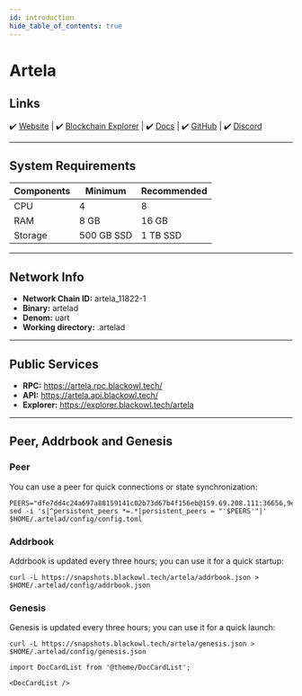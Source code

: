 ```yaml
---
id: introduction
hide_table_of_contents: true
---
```


# Artela

## Links
 ✔️ [Website](https://artela.network/) |
 ✔️ [Blockchain Explorer](https://explorer.blackowl.tech/artela/staking) |
 ✔️ [Docs](https://docs.artela.network/main) |
 ✔️ [GitHub](https://github.com/artela-network) |
 ✔️ [Discord](https://discord.gg/artela)

---

## **System Requirements**

| Components | Minimum      | **Recommended** |
|------------|--------------|-----------------|
| CPU        | 4            | 8               |
| RAM        | 8 GB         | 16 GB           |
| Storage    | 500 GB SSD   | 1 TB SSD      |

---

## **Network Info**

- **Network Chain ID:** artela_11822-1
- **Binary:** artelad
- **Denom:** uart
- **Working directory:** .artelad

---

## **Public Services**

- **RPC:** https://artela.rpc.blackowl.tech/
- **API:** https://artela.api.blackowl.tech/
- **Explorer:** https://explorer.blackowl.tech/artela

---

## **Peer, Addrbook and Genesis**

### Peer
You can use a peer for quick connections or state synchronization:

```shell
PEERS="dfe7dd4c24a697a88159141c02b73d67b4f156eb@159.69.208.111:36656,9e2fbfc4b32a1b013e53f3fc9b45638f4cddee36@47.254.66.177:26656,f809f4fd17a9cf434b059af3e86262bbac3cb809@47.251.32.165:26656,af6238d181101c79519c031a5505da8e21639eb4@198.244.253.85:36656,22f3e2d74ee4de77852d21ec4139c555966d75b0@149.102.148.183:30656,6d569f87082a4492b0b60769d614c3ac6d257e70@38.242.237.5:31756,a612b2cff549d2cef974f5bf1de63bfb1f5396d9@31.220.85.89:26656,f6c7ca41f9c74285db1748119100fc2fa2f10691@[2a01:4ff:1f0:ad0b::1]:26656,daf85cc04ee8cb70959adcf89096168808db1e26@178.128.112.152:26656,6a900e94ab61ac620966d4ef48996bef50f83a76@167.235.102.45:10856,daf1bfabfd3e0514188659942d854d8d09712986@[2a01:4f8:171:d6e::2]:23456,1ff66420938d253b70dfadbc4f6afde1883e6eab@80.65.211.208:31756,beef4f1e79d61a2c8a5b403694a1e95d0cae8c45@195.201.84.89:26656,5dd175f4f8ac9dc0f8743c31d72b6fb1fad787a0@167.99.135.131:45656,d7bf9ba0d72e9859330a958dcfa9620a46089ebd@[2602:ffc5:105:816::887b:fe63]:26656,efda2dcd6963a7dfa1b843d43c7f4cb8a04a29c7@94.190.90.38:31656,dd5d8176adf979b0af0a934cf2bbbddab2ec01f3@173.249.13.183:45656,71ab7629b784de972fde8eccf59864d335029159@136.243.106.43:26656,bc07590d14265718be789c0f2d083e2f3c225128@65.109.237.151:45656,2226c03a2ef57979c168c77ee0a5815a911373c1@65.109.82.106:23456,7df9563f2e40ac7e54dce301f71a8dd2a701c30d@[2a01:4f9:1a:a243::2]:14656,e79770296e75d6db71e8d3f417c5460d624a177e@82.199.197.24:45656,93ab0c1d8316a728f71007349fa6cc53e6be2537@185.185.83.231:45656,2264c863bead1e2822c52d1b553becf9d8089855@[2400:8905::f03c:94ff:fecf:710]:26656,33af323b810eda149415660eda874edcd408acf3@81.0.220.210:45656,ab514d594c1b58e0e61cf139e2df1a6385db4835@84.247.165.234:45656,c738edceba9882809a359484fdee51fff292dfd4@45.152.243.107:45656,d36abaf7bec23028207a75a1b9be8359ee274eae@46.101.81.68:14656,2fc82f58d08d0757a8ed7349597605a0962105f2@128.199.50.73:45656,9646a4585197da3edd5b91c73b0ffa6e2b47c36a@45.85.147.242:45656,b23bc610c374fd071c20ce4a2349bf91b8fbd7db@65.108.72.233:11656,9142bc72d918a36754d64e90f66b382f6d98f67b@161.35.157.41:45656,d8abb6b176ed2efdd939b299d867a1611a625a0d@38.242.133.51:26656,eaee5677979dae382f6ad82955722d3f34ed3ef5@37.27.15.189:45656,ad7c77520b7df7a30b5d71ae9ea85f6b7301b545@158.220.116.73:45656,4c326430dc2fd76f75353c3a8b6a182d093b62bd@86.48.0.190:15656,6b064435fd3ad90767fefde810752301fa997bc1@194.163.166.119:31756,a27fec04636e9c67444e3d2dc57bfd389cfe69ca@5.78.113.161:45656,c02fe103cb700ab5617b2bb86ed2064d3a3d3405@88.208.57.200:60856,a5dcbab0007379945faf3b32399ef7d7cdaa8b2c@84.247.160.45:45656,243442b4a2c03c840bd78810d0cae40067aec46b@188.166.101.57:45656,b11ed5c225880eb7ddaa9c6ca9f013d535df2db8@65.109.93.58:39656,9a54a7007314168a8f96c69b4a4abc3fda6c2662@37.27.38.176:31756,ca573699310857159d340c50a1145823346e793b@94.130.220.233:14656,0e73e8a3c43389ee08fcd9c3765d581927dc7da8@74.234.36.77:26656,788b4f8f021042ca870068745321293d191c5da9@95.217.22.142:14656,19d300c63fbd26f00da317d7a9637794c67da945@84.247.137.163:31756,32871b956ab53a157d255d7436b4493af855348e@174.138.61.13:45656,fee5a263bc1bfaf5a3585eeb7cbb45a65535256c@65.109.70.45:45656,c6d72caa45fd4afc16c04c5bb1c78a52cc391a5e@5.189.188.253:45656,74863693e97dc0f767d1188f2432fb843e0332ff@[2a01:4f9:c011:b99b::1]:26656,b2c63e52de2a5ca5d73dd722ee77d30c2b99fdd2@78.174.208.193:45656,848e886dedff646a6bae7d5c3567a73c39bdd19f@65.109.48.181:28656,3ce1f8245557e108592a8f4ed82bc6aa98c90eee@95.216.203.134:45656,0172eec239bb213164472ea5cbd96bf07f27d9f2@47.251.14.47:26656,016bc9640305e8ee730d6db75b7a14f5d74c1820@157.90.133.20:40656,47305499b7e731a61bc2a1bfdc9987c618c93ae2@84.247.133.100:45656,c5aab13be5efe76a081fb7c7f4976d3d2b2f5aae@135.181.88.33:31756,ed6e38e7854f38ae64cb38474a22b07dd65c13db@84.247.133.43:45656,8d239442c99d6ab2b120ea6c521808b8c9b7178e@45.152.243.95:45656,c6d0df30e73a0733dc5b645f8c662ebbddf3ddf9@62.171.144.86:45656,ef1a649369bd52f53642c98e68624f6cd9721782@84.247.130.111:45656,45ce086e4c98c81a57b0ff5cc74ceb8fe79e6b2e@165.232.152.170:45656,ab92c7390de5ced2989e19c207e265e9a34c29a2@128.199.107.27:45656,a16566ec1681ed06520594e453436b187f8d48ad@168.119.79.45:26656,f201916e032f56e6177fa25ebaaa1c0968c66def@84.247.142.149:45656,615a32fbf484e711562fe93b64cc069e1e5f49ab@185.230.138.142:45656,860feaf8de95e30427ee4d56b393db39f6d2783e@84.247.161.173:45656,ced9cdb599fdec268b3c866f71baefd041d3dd83@95.111.235.96:45656,9fd076853620955f202b4aa1bbf9876daffdfd11@62.171.182.164:45656,cba7ba302250a1aa8cb55f3dac7cf6165ca49367@139.59.241.130:13656,53343c79ebeb51189d6069de9d4b3a053949ff3d@20.218.124.98:656,e60ccf5954cf2f324bbe0da7eada0a98437eab29@[2a03:4000:4c:e90:781d:c8ff:fe57:726a]:9656,bbf8ef70a32c3248a30ab10b2bff399e73c6e03c@65.21.198.100:23456,19db4f15db1fcee510fa696dc97d13d67fdea734@31.220.72.131:16656,91b904c80867a4b3c0788b4b3434a8bfd2c2d503@95.216.2.219:4556,924586ebea5626cd1ed95841c1457880e54f74a6@88.99.213.25:40656,49ddd40c4444925edb73618e4c7c8fbeaab49408@31.220.72.135:16656,d82ad8636a4b14384253abf1533f9161cff9e514@217.76.52.87:26656,d3184cec0b1d54e407ee2f6047612c51536b8149@103.237.87.240:26656,e2195790982ce1d3ed44559cb09805a598625a2c@31.220.85.88:26656,a577be1611a9f517e5c5634600e0e3c492323493@144.91.92.249:26656,289975c19149dfe97aef9fe2dca77dd9a83f309c@159.65.18.129:45656,98237d7ba06109f5b20d7cc95de5b77beb594184@158.220.102.36:26656,cc926b13a1be8b3c82cbca5bc137c04055c29d66@54.197.218.54:26656,37b0d5483aa3eaeb644c5325af41df806780ae67@31.220.82.198:26656,7549e42907444b30083e1407e783fe27b49a6c25@84.247.129.3:26656,31582a1e8ee7276e9a669dcfb609e2d4f47b029b@193.164.4.110:45656,5c4ea81ac7b8a7f5202fcbe5fe790a6d6f61fb22@47.251.14.108:26656,24b41867446837f287edb63f34ed9a9994f703f6@207.180.216.32:26656,117cf4dac7838128b3ae61e11626b7e55b1476d6@167.86.93.193:26656,78b3893a3b327eef7558624cfad8efaad26ad610@161.97.85.58:23456,19bf36658a877b1973c4b29524eff8d418f77697@173.212.226.128:45656,103b2faccf186358ddd1bc5ab392badd7476f927@135.181.203.108:26656,ea3fff441bbbec8372d004f18c710d034d4f76cb@194.233.67.106:26656,d8cb8b87060814cf3ba0afd8f9f50f9d8a4c05d8@84.247.130.51:26656,2de68d94fe5fe099ba726751d1a7ea4d6197007a@5.180.81.200:26656,b87df5cd28aa262b100eb85d2f78024b17e3e53b@65.109.49.56:30656,dc9d295e795ccc122042bb1eb2257e78f25df13e@103.156.0.148:26656"
sed -i 's|^persistent_peers *=.*|persistent_peers = "'$PEERS'"|' $HOME/.artelad/config/config.toml
```

### Addrbook
Addrbook is updated every three hours; you can use it for a quick startup:

```shell
curl -L https://snapshots.blackowl.tech/artela/addrbook.json > $HOME/.artelad/config/addrbook.json
```
### Genesis
Genesis is updated every three hours; you can use it for a quick launch:
```shell
curl -L https://snapshots.blackowl.tech/artela/genesis.json > $HOME/.artelad/config/genesis.json
```

```mdx-code-block
import DocCardList from '@theme/DocCardList';

<DocCardList />
```
